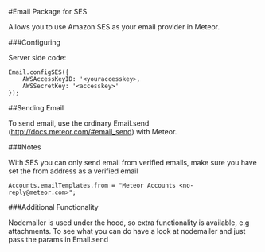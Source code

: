 #Email Package for SES

Allows you to use Amazon SES as your email provider in Meteor.

###Configuring


Server side code:
```
Email.configSES({
	AWSAccessKeyID: '<youraccesskey>,
    AWSSecretKey: '<accesskey>'
});
```

##Sending Email

To send email, use the ordinary Email.send (http://docs.meteor.com/#email_send) with Meteor.


###Notes

With SES you can only send email from verified emails, make sure you have set the from address as a verified email

```
Accounts.emailTemplates.from = "Meteor Accounts <no-reply@meteor.com>";
```

###Additional Functionality

Nodemailer is used under the hood, so extra functionality is available, e.g attachments. To see what you can do have a look at nodemailer and just pass the params in Email.send